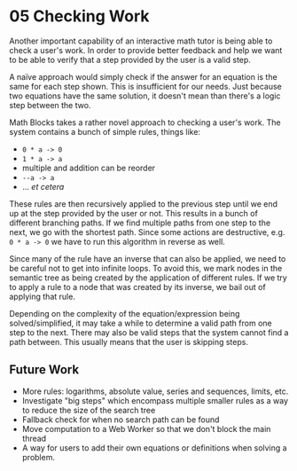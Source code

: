 # 05 Checking Work

Another important capability of an interactive math tutor is being able to check
a user's work.  In order to provide better feedback and help we want to be able
to verify that a step provided by the user is a valid step.

A naïve approach would simply check if the answer for an equation is the same
for each step shown.  This is insufficient for our needs.  Just because two
equations have the same solution, it doesn't mean than there's a logic step
between the two.

Math Blocks takes a rather novel approach to checking a user's work.  The system
contains a bunch of simple rules, things like:

- `0 * a -> 0`
- `1 * a -> a`
- multiple and addition can be reorder
- `--a -> a`
- ... _et cetera_

These rules are then recursively applied to the previous step until we end up at
the step provided by the user or not.  This results in a bunch of different
branching paths.  If we find multiple paths from one step to the next, we go
with the shortest path.  Since some actions are destructive, e.g. `0 * a -> 0`
we have to run this algorithm in reverse as well.

Since many of the rule have an inverse that can also be applied, we need to be
careful not to get into infinite loops.  To avoid this, we mark nodes in the
semantic tree as being created by the application of different rules.  If we try
to apply a rule to a node that was created by its inverse, we bail out of
applying that rule.

Depending on the complexity of the equation/expression being solved/simplified,
it may take a while to determine a valid path from one step to the next.  There
may also be valid steps that the system cannot find a path between.  This
usually means that the user is skipping steps.

## Future Work

- More rules: logarithms, absolute value, series and sequences, limits, etc.
- Investigate "big steps" which encompass multiple smaller rules as a way to
  reduce the size of the search tree
- Fallback check for when no search path can be found
- Move computation to a Web Worker so that we don't block the main thread
- A way for users to add their own equations or definitions when solving a
  problem.
